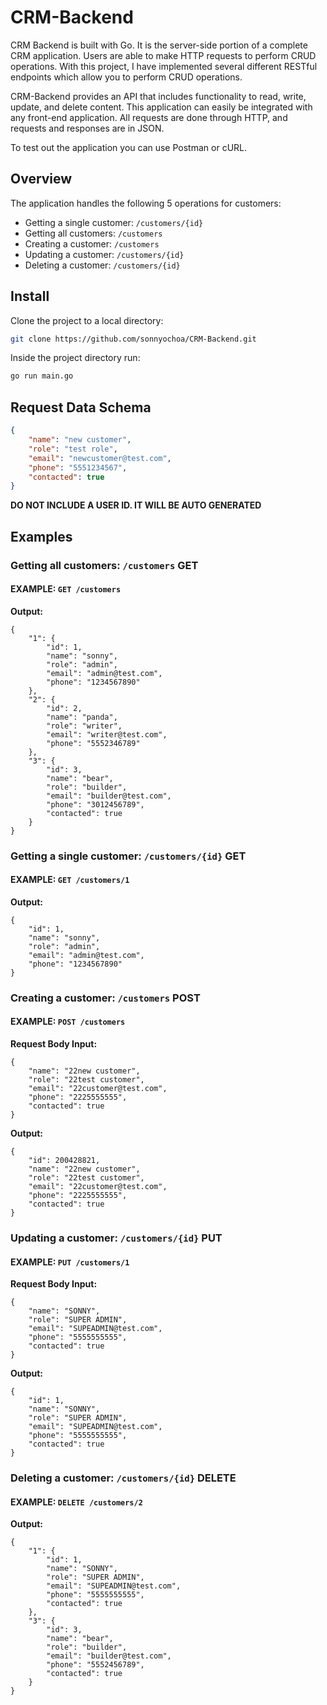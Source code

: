 # CRM-Backend
CRM Backend is built with Go. It is the server-side portion of a complete CRM application. Users are able to make HTTP requests to perform CRUD operations. With this project, I have implemented several different RESTful endpoints which allow you to perform CRUD operations.

CRM-Backend provides an API that includes functionality to read, write, update, and delete content. This application can easily be integrated with any front-end application. All requests are done through HTTP, and requests and responses are in JSON.

To test out the application you can use Postman or cURL.

## Overview
The application handles the following 5 operations for customers:

- Getting a single customer: `/customers/{id}`
- Getting all customers: `/customers`
- Creating a customer: `/customers`
- Updating a customer: `/customers/{id}`
- Deleting a customer: `/customers/{id}`

## Install
Clone the project to a local directory:
```bash
git clone https://github.com/sonnyochoa/CRM-Backend.git
```

Inside the project directory run:
```bash
go run main.go
```

## Request Data Schema
```json
{
    "name": "new customer",
    "role": "test role",
    "email": "newcustomer@test.com",
    "phone": "5551234567",
    "contacted": true
}
```
**DO NOT INCLUDE A USER ID. IT WILL BE AUTO GENERATED**

## Examples

### Getting all customers: `/customers`    **GET**
#### EXAMPLE: `GET /customers`
**Output:**
```
{
    "1": {
        "id": 1,
        "name": "sonny",
        "role": "admin",
        "email": "admin@test.com",
        "phone": "1234567890"
    },
    "2": {
        "id": 2,
        "name": "panda",
        "role": "writer",
        "email": "writer@test.com",
        "phone": "5552346789"
    },
    "3": {
        "id": 3,
        "name": "bear",
        "role": "builder",
        "email": "builder@test.com",
        "phone": "3012456789",
        "contacted": true
    }
}
```

### Getting a single customer: `/customers/{id}`    **GET**
#### EXAMPLE: `GET /customers/1`
**Output:** 
```
{
    "id": 1,
    "name": "sonny",
    "role": "admin",
    "email": "admin@test.com",
    "phone": "1234567890"
}
```

### Creating a customer: `/customers`    **POST**
#### EXAMPLE: `POST /customers`
**Request Body Input:**
```
{
    "name": "22new customer",
    "role": "22test customer",
    "email": "22customer@test.com",
    "phone": "2225555555",
    "contacted": true
}
```
**Output:**
```
{
    "id": 200428821,
    "name": "22new customer",
    "role": "22test customer",
    "email": "22customer@test.com",
    "phone": "2225555555",
    "contacted": true
}
```

### Updating a customer: `/customers/{id}`    **PUT**
#### EXAMPLE: `PUT /customers/1`
**Request Body Input:**
```
{
    "name": "SONNY",
    "role": "SUPER ADMIN",
    "email": "SUPEADMIN@test.com",
    "phone": "5555555555",
    "contacted": true
}
```
**Output:**
```
{
    "id": 1,
    "name": "SONNY",
    "role": "SUPER ADMIN",
    "email": "SUPEADMIN@test.com",
    "phone": "5555555555",
    "contacted": true
}
```

### Deleting a customer: `/customers/{id}`    **DELETE**
#### EXAMPLE: `DELETE /customers/2`
**Output:**
```
{
    "1": {
        "id": 1,
        "name": "SONNY",
        "role": "SUPER ADMIN",
        "email": "SUPEADMIN@test.com",
        "phone": "5555555555",
        "contacted": true
    },
    "3": {
        "id": 3,
        "name": "bear",
        "role": "builder",
        "email": "builder@test.com",
        "phone": "5552456789",
        "contacted": true
    }
}
```